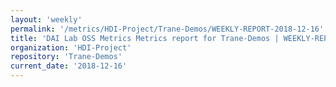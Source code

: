 ```yaml
---
layout: 'weekly'
permalink: '/metrics/HDI-Project/Trane-Demos/WEEKLY-REPORT-2018-12-16'
title: 'DAI Lab OSS Metrics Metrics report for Trane-Demos | WEEKLY-REPORT-2018-12-16'
organization: 'HDI-Project'
repository: 'Trane-Demos'
current_date: '2018-12-16'
---
```

